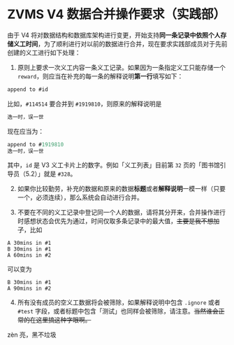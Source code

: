 # ZVMS V4 数据合并操作要求（实践部）

由于 V4 将对数据结构和数据库架构进行变更，开始支持**同一条记录中依照个人存储义工时间**，为了顺利进行对以前的数据进行合并，现在要求实践部成员对于先前创建的义工进行如下处理：

1. 原则上要求一次义工内容一条义工记录。如果因为一条指定义工只能存储一个 `reward`，则应当在补充的每一条的解释说明**第一行**填写如下：

```ts
append to #id
```

比如，`#114514` 要合并到 `#1919810`，则原来的解释说明是

```ts
逸一时，误一世
```

现在应当为：

```ts
append to #1919810
逸一时，误一世
```

其中，`id` 是 V3 义工卡片上的数字。例如「义工列表」目前第 `32` 页的「图书馆引导员（5.2）」就是 `#328`。

2. 如果你比较勤劳，补充的数据和原来的数据**标题**或者**解释说明**一模一样（只要一个，必须连续），那么系统会自动进行合并。

3. 不要在不同的义工记录中登记同一个人的数据，请将其分开来，合并操作进行时感想状态会优先为通过，时间仅取多条记录中的最大值，~~主要是我不想加了~~，比如

```
A 30mins in #1
B 30mins in #1
A 60mins in #2
```

可以变为

```
B 30mins in #1
A 90mins in #2
```

4. 所有没有成员的空义工数据将会被筛除，如果解释说明中包含 `.ignore` 或者 `#test` 字段，或者标题中包含「测试」也同样会被筛除，请注意。~~当然谁会正常的在这里搞这种字眼啊。~~

zèn 亮，黑不垃圾